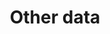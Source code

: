 ---
title: "Other data"
layout: single
permalink: /pages/other-data/
author_profile: false
sidebar:
  nav: "docs"
---